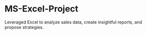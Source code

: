 # MS-Excel-Project
Leveraged Excel to analyze sales data, create insightful reports, and propose strategies. 
